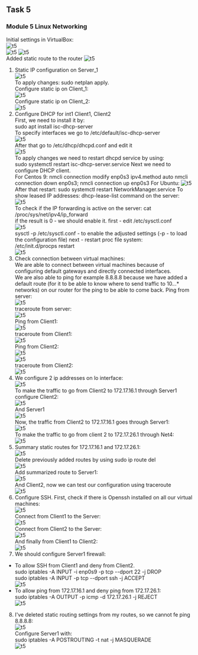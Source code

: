 ## Task 5

### Module 5 Linux Networking

Initial settings in VirtualBox:  
![t5](./01.png)  
![t5](./02.png)
![t5](./03.png)  
Added static route to the router
![t5](./04.png)  
1. Static IP configuration on Server_1  
![t5](./06.png)  
To apply changes: sudo netplan apply.  
Configure static ip on Client_1:  
![t5](./061.png)  
Configure static ip on Client_2:  
![t5](./062.png)
2. Configure DHCP for int1 Client1, Client2  
First, we need to install it by:  
sudo apt install isc-dhcp-server  
To specify interfaces we go to /etc/default/isc-dhcp-server  
![t5](./07.png)  
After that go to /etc/dhcp/dhcpd.conf and edit it  
![t5](./08.png)  
To apply changes we need to restart dhcpd service by using:  
sudo systemctl restart isc-dhcp-server.service
Next we need to configure DHCP client.  
For Centos 9:
nmcli connection modify enp0s3 ipv4.method auto
nmcli connection down enp0s3; nmcli connection up enp0s3
For Ubuntu:
![t5](./09.png)  
After that restart: sudo systemctl restart NetworkManager.service
To show leased IP addresses: dhcp-lease-list command on the server:  
![t5](./10.png)  
To check if the IP forwarding is active on the server:
cat /proc/sys/net/ipv4/ip_forward    
if the result is 0 - we should enable it. first - edit /etc/sysctl.conf  
![t5](./11.png)  
sysctl -p /etc/sysctl.conf - to enable the adjusted settings (-p - to load the configuration file)
next - restart proc file system:  
/etc/init.d/procps restart  
![t5](./12.png)  
3. Check connection between virtual machines:  
We are able to connect between virtual machines because of configuring default gateways and directly connected interfaces.  
We are also able to ping for example 8.8.8.8 because we have added a default route (for it to be able to know where to send traffic to 10.*.*.* networks) on our router for the ping to be able to come back. 
Ping from server:  
![t5](./13.png)  
traceroute from server:  
![t5](./14.png)  
Ping from Client1:  
![t5](./15.png)  
traceroute from Client1:  
![t5](./16.png)  
Ping from Client2:  
![t5](./17.png)    
![t5](./19.png)  
traceroute from Client2:  
![t5](./18.png)
4. We configure 2 ip addresses on lo interface:   
![t5](./23.png)  
To make the traffic to go from Client2 to 172.17.16.1 through Server1 configure Client2:  
![t5](./24.png)    
And Server1  
![t5](./25.png)  
Now, the traffic from Client2 to 172.17.16.1 goes through Server1:  
![t5](./26.png)  
To make the traffic to go from client 2 to 172.17.26.1 through Net4:  
![t5](./27.png)
5. Summary static routes for 172.17.16.1 and 172.17.26.1:  
![t5](./28.png)  
Delete previously added routes by using sudo ip route del  
![t5](./29.png)  
Add summarized route to Server1:  
![t5](./30.png)  
And Client2, now we can test our configuration using traceroute  
![t5](./31.png)
6. Configure SSH. First, check if there is Openssh installed on all our virtual machines:  
![t5](./32.png)  
Connect from Client1 to the Server:  
![t5](./33.png)  
Connect from Client2 to the Server:  
![t5](./34.png)  
And finally from Client1 to Client2:  
![t5](./35.png)
7. We should configure Server1 firewall:
* To allow SSH from Client1 and deny from Client2.  
   sudo iptables -A INPUT -i enp0s9 -p tcp --dport 22 -j DROP    
   sudo iptables -A INPUT -p tcp --dport ssh -j ACCEPT  
![t5](./36.png)  
* To allow ping from 172.17.16.1 and deny ping from 172.17.26.1:  
   sudo iptables -A OUTPUT -p icmp -d 172.17.26.1 -j REJECT  
  ![t5](./37.png)
8. I've deleted static routing settings from my routes, so we cannot fe ping 8.8.8.8:  
![t5](./38.png)  
Configure Server1 with:  
sudo iptables -A POSTROUTING -t nat -j MASQUERADE  
![t5](./39.png)